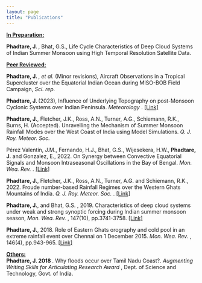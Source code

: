 ```yaml
---
layout: page
title: "Publications"
---
```

<ins><b>In Preparation:</b></ins> 

<b> Phadtare, J. </b>, Bhat, G.S., Life Cycle Characteristics of Deep Cloud Systems of Indian Summer Monsoon using High Temporal Resolution Satellite Data. <br>


 <ins><b>Peer Reviewed:</b></ins>


 
<b> Phadtare, J. </b>, <em> et al. </em> (Minor revisions),  Aircraft Observations in a Tropical Supercluster over the Equatorial Indian Ocean during MISO-BOB Field Campaign, <em> Sci. rep. </em><br> 

<b> Phadtare, J. </b> (2023), Influence of Underlying Topography on post-Monsoon Cyclonic Systems over Indian Peninsula. <em> Meteorology </em>. <a href="https://www.mdpi.com/2674-0494/2/3/20" target="_blank" >[Link]</a> <br>

<b>Phadtare, J.</b>, Fletcher, J.K., Ross, A.N., Turner, A.G., Schiemann, R.K., Burns, H. (Accepted). Unravelling the Mechanism of Summer Monsoon Rainfall Modes over the West Coast of India using Model Simulations. <em> Q. J. Roy. Meteor. Soc. </em>

Pérez Valentín, J.M., Fernando, H.J., Bhat, G.S., Wijesekera, H.W., <b>Phadtare, J.</b> and Gonzalez, E., 2022. On Synergy between Convective Equatorial Signals and Monsoon Intraseasonal Oscillations in the Bay of Bengal. <em> Mon. Wea. Rev. </em>. <a href ="https://journals.ametsoc.org/view/journals/mwre/151/2/MWR-D-22-0076.1.xml"> [Link]</a>

<b>Phadtare, J.</b>, Fletcher, J.K., Ross, A.N., Turner, A.G. and Schiemann, R.K., 2022. Froude number-based
Rainfall Regimes over the Western Ghats Mountains of India. <em>  Q. J. Roy. Meteor. Soc. </em>
. <a href="https://rmets.onlinelibrary.wiley.com/doi/full/10.1002/qj.4367" target="_blank" >[Link]</a>

<b>Phadtare, J.</b>, and Bhat, G.S. , 2019. Characteristics of deep cloud systems under weak and strong synoptic
forcing during Indian summer monsoon season, <em> Mon. Wea. Rev. </em>, 147(10), pp.3741-3758. <a href="https://journals.ametsoc.org/view/journals/mwre/147/10/mwr-d-18-0346.1.xml" target="_blank" >[Link]</a>

<b>Phadtare, J.</b>, 2018. Role of Eastern Ghats orography and cold pool in an extreme rainfall event over Chennai
on 1 December 2015. <em> Mon. Wea. Rev. </em>, 146(4), pp.943-965. <a href="https://journals.ametsoc.org/view/journals/mwre/146/4/mwr-d-16-0473.1.xml" target="_blank" >[Link]</a>

<ins><b>Others:</b></ins> <br>
<b>Phadtare, J. 2018 </b>. Why floods occur over Tamil Nadu Coast?. <i> Augmenting Writing Skills for Articulating
Research Award </i>, Dept. of Science and Technology, Govt. of India.
